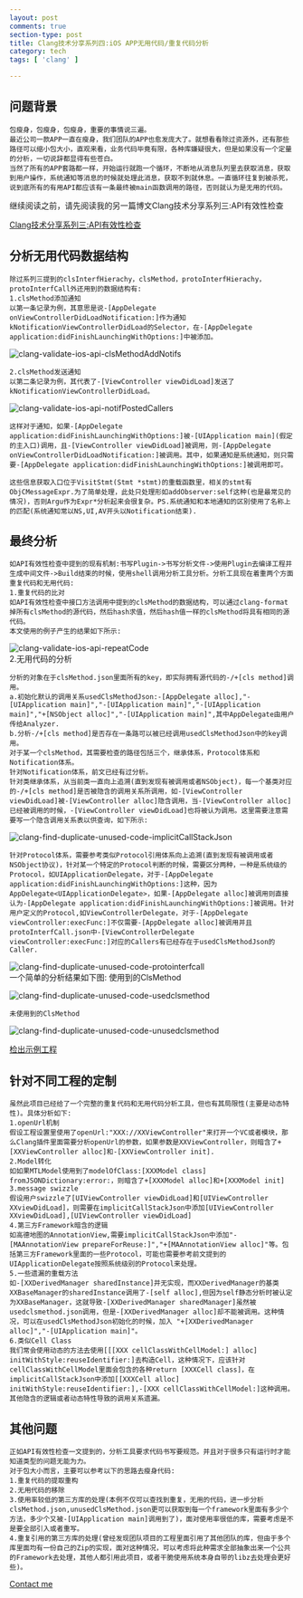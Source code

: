 ```yaml
---
layout: post
comments: true
section-type: post
title: Clang技术分享系列四:iOS APP无用代码/重复代码分析
category: tech
tags: [ 'clang' ]

---
```

## 问题背景

    包瘦身，包瘦身，包瘦身，重要的事情说三遍。
    最近公司一款APP一直在瘦身，我们团队的APP也愈发庞大了。就想看看除过资源外，还有那些路径可以缩小包大小，直观来看，业务代码毕竟有限，各种库嫌疑很大，但是如果没有一个定量的分析，一切说辞都显得有些苍白。
    当然了所有的APP套路都一样，开始运行就跑一个循环，不断地从消息队列里去获取消息，获取到用户操作，系统通知等消息的时候就处理此消息，获取不到就休息。一直循环往复到被杀死，说到底所有的有用API都应该有一条最终被main函数调用的路径，否则就认为是无用的代码。

继续阅读之前，请先阅读我的另一篇博文Clang技术分享系列三:API有效性检查

[Clang技术分享系列三:API有效性检查](http://kangwang1988.github.io/tech/2016/11/01/validate-ios-api-using-clang-plugin.html)

## 分析无用代码数据结构

    除过系列三提到的clsInterfHierachy，clsMethod，protoInterfHierachy，protoInterfCall外还用到的数据结构有:
    1.clsMethod添加通知
    以第一条记录为例，其意思是说-[AppDelegate onViewControllerDidLoadNotification:]作为通知kNotificationViewControllerDidLoad的Selector，在-[AppDelegate application:didFinishLaunchingWithOptions:]中被添加。

![clang-validate-ios-api-clsMethodAddNotifs](https://raw.githubusercontent.com/kangwang1988/kangwang1988.github.io/master/img/clang-validate-ios-api-clsMethodAddNotifs.png)

	2.clsMethod发送通知
	以第二条记录为例，其代表了-[ViewController viewDidLoad]发送了kNotificationViewControllerDidLoad。

![clang-validate-ios-api-notifPostedCallers](https://raw.githubusercontent.com/kangwang1988/kangwang1988.github.io/master/img/clang-validate-ios-api-notifPostedCallers.png)

	这样对于通知，如果-[AppDelegate application:didFinishLaunchingWithOptions:]被-[UIApplication main](假定的主入口)调用，且-[ViewController viewDidLoad]被调用，则-[AppDelegate onViewControllerDidLoadNotification:]被调用。其中，如果通知是系统通知，则只需要-[AppDelegate application:didFinishLaunchingWithOptions:]被调用即可。

	这些信息获取入口位于VisitStmt(Stmt *stmt)的重载函数里，相关的stmt有ObjCMessageExpr.为了简单处理，此处只处理形如addObserver:self这种(也是最常见的情况)，否则Argu作为Expr*分析起来会很复杂。PS.系统通知和本地通知的区别使用了名称上的匹配(系统通知常以NS,UI,AV开头以Notification结束).

## 最终分析

	如API有效性检查中提到的现有机制:书写Plugin->书写分析文件->使用Plugin去编译工程并生成中间文件->Build结束的时候，使用shell调用分析工具分析。分析工具现在着重两个方面重复代码和无用代码:
	1.重复代码的比对
	如API有效性检查中接口方法调用中提到的clsMethod的数据结构，可以通过clang-format掉所有clsMethod的源代码，然后hash求值，然后hash值一样的clsMethod将具有相同的源代码。
	本文使用的例子产生的结果如下所示:

![clang-validate-ios-api-repeatCode](https://raw.githubusercontent.com/kangwang1988/kangwang1988.github.io/master/img/clang-validate-ios-api-repeatCode.png)
​	
    2.无用代码的分析
	
	分析的对象在于clsMethod.json里面所有的key，即实际拥有源代码的-/+[cls method]调用。
	a.初始化默认的调用关系usedClsMethodJson:-[AppDelegate alloc],"-[UIApplication main]","-[UIApplication main]","-[UIApplication main]","+[NSObject alloc]","-[UIApplication main]",其中AppDelegate由用户传给Analyzer.
	b.分析-/+[cls method]是否存在一条路可以被已经调用usedClsMethodJson中的key调用。
	对于某一个clsMethod，其需要检查的路径包括三个，继承体系，Protocol体系和Notification体系。
	针对Notification体系，前文已经有过分析。
	针对类继承体系，从当前类一直向上追溯(直到发现有被调用或者NSObject)，每一个基类对应的-/+[cls method]是否被隐含的调用关系所调用，如-[ViewController viewDidLoad]被-[ViewController alloc]隐含调用，当-[ViewController alloc]已经被调用的时候，-[ViewController viewDidLoad]也将被认为调用。这里需要注意需要写一个隐含调用关系表以供查询，如下所示:

![clang-find-duplicate-unused-code-implicitCallStackJson](https://raw.githubusercontent.com/kangwang1988/kangwang1988.github.io/master/img/clang-find-duplicate-unused-code-implicitCallStackJson.png)

	针对Protocol体系，需要参考类似Protocol引用体系向上追溯(直到发现有被调用或者NSObject协议)，针对某一个特定的Protocol判断的时候，需要区分两种，一种是系统级的Protocol，如UIApplicationDelegate，对于-[AppDelegate application:didFinishLaunchingWithOptions:]这种，因为AppDelegate<UIApplicationDelegate>，如果-[AppDelegate alloc]被调用则直接认为-[AppDelegate application:didFinishLaunchingWithOptions:]被调用。针对用户定义的Protocol,如ViewControllerDelegate，对于-[AppDelegate viewController:execFunc:]不仅需要-[AppDelegate alloc]被调用并且protoInterfCall.json中-[ViewControllerDelegate viewController:execFunc:]对应的Callers有已经存在于usedClsMethodJson的Caller.

![clang-find-duplicate-unused-code-protointerfcall](https://raw.githubusercontent.com/kangwang1988/kangwang1988.github.io/master/img/clang-find-duplicate-unused-code-protointerfcall.png)
​	
	一个简单的分析结果如下图:
	使用到的ClsMethod

![clang-find-duplicate-unused-code-usedclsmethod](https://raw.githubusercontent.com/kangwang1988/kangwang1988.github.io/master/img/clang-find-duplicate-unused-code-usedclsmethod.png)

	未使用到的ClsMethod

![clang-find-duplicate-unused-code-unusedclsmethod](https://raw.githubusercontent.com/kangwang1988/kangwang1988.github.io/master/img/clang-find-duplicate-unused-code-unusedclsmethod.png)

[检出示例工程](https://github.com/kangwang1988/XcodeZombieCode.git)

## 针对不同工程的定制

	虽然此项目已经给了一个完整的重复代码和无用代码分析工具，但也有其局限性(主要是动态特性)。具体分析如下:
	1.openUrl机制
	假设工程设置里使用了openUrl:"XXX://XXViewController"来打开一个VC或者模块，那么Clang插件里面需要分析openUrl的参数，如果参数是XXViewController，则暗含了+[XXViewController alloc]和-[XXViewController init].
	2.Model转化
	如如果MTLModel使用到了modelOfClass:[XXXModel class] fromJSONDictionary:error:，则暗含了+[XXXModel alloc]和+[XXXModel init]
	3.message swizzle
	假设用户swizzle了[UIViewController viewDidLoad]和[UIViewController XXviewDidLoad]，则需要在implicitCallStackJson中添加[UIViewController XXviewDidLoad],[UIViewController viewDidLoad]
	4.第三方Framework暗含的逻辑
	如高德地图的AnnotationView,需要implicitCallStackJson中添加"-[MAAnnotationView prepareForReuse:]","+[MAAnnotationView alloc]"等。包括第三方Framework里面的一些Protocol，可能也需要参考前文提到的UIApplicationDelegate按照系统级别的Protocol来处理。
	5.一些遗漏的重载方法
	如-[XXDerivedManager sharedInstance]并无实现，而XXDerivedManager的基类XXBaseManager的sharedInstance调用了-[self alloc],但因为self静态分析时被认定为XXBaseManager，这就导致-[XXDerivedManager sharedManager]虽然被usedclsmethod.json调用，但是-[XXDerivedManager alloc]却不能被调用。这种情况，可以在usedClsMethodJson初始化的时候，加入 "+[XXDerivedManager alloc]","-[UIApplication main]"。
	6.类似Cell Class
	我们常会使用动态的方法去使用[[[XXX cellClassWithCellModel:] alloc] initWithStyle:reuseIdentifier:]去构造Cell，这种情况下，应该针对cellClassWithCellModel里面会包含的各种return [XXXCell class]，在implicitCallStackJson中添加[[XXXCell alloc] initWithStyle:reuseIdentifier:],-[XXX cellClassWithCellModel:]这种调用。
	其他隐含的逻辑或者动态特性导致的调用关系遗漏。
## 其他问题

	正如API有效性检查一文提到的，分析工具要求代码书写要规范。并且对于很多只有运行时才能知道类型的问题无能为力。
	对于包大小而言，主要可以参考以下的思路去瘦身代码:
	1.重复代码的提取重构
	2.无用代码的移除
	3.使用率较低的第三方库的处理(本例不仅可以查找到重复，无用的代码，进一步分析clsMethod.json,unusedClsMethod.json更可以获取到每一个framework里面有多少个方法，多少个又被-[UIApplication main]调用到了)，面对使用率很低的库，需要考虑是不是要全部引入或者重写。
	4.重复引用的第三方库的处理(曾经发现团队项目的工程里面引用了其他团队的库，但由于多个库里面均有一份自己的Zip的实现，面对这种情况，可以考虑将此种需求全部抽象出来一个公共的Framework去处理，其他人都引用此项目，或者干脆使用系统本身自带的libz去处理会更好些)。

[Contact me](mailto:kang.wang1988@gmail.com)